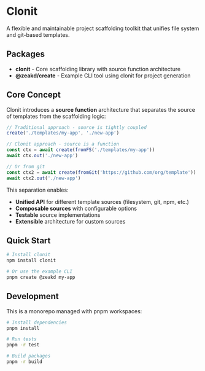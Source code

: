 # Clonit

A flexible and maintainable project scaffolding toolkit that unifies file system and git-based templates.

## Packages

- **clonit** - Core scaffolding library with source function architecture
- **@zeakd/create** - Example CLI tool using clonit for project generation

## Core Concept

Clonit introduces a **source function** architecture that separates the source of templates from the scaffolding logic:

```js
// Traditional approach - source is tightly coupled
create('./templates/my-app', './new-app')

// Clonit approach - source is a function
const ctx = await create(fromFS('./templates/my-app'))
await ctx.out('./new-app')

// Or from git
const ctx2 = await create(fromGit('https://github.com/org/template'))
await ctx2.out('./new-app')
```

This separation enables:
- **Unified API** for different template sources (filesystem, git, npm, etc.)
- **Composable sources** with configurable options
- **Testable** source implementations
- **Extensible** architecture for custom sources

## Quick Start

```bash
# Install clonit
npm install clonit

# Or use the example CLI
pnpm create @zeakd my-app
```

## Development

This is a monorepo managed with pnpm workspaces:

```bash
# Install dependencies
pnpm install

# Run tests
pnpm -r test

# Build packages
pnpm -r build
```

